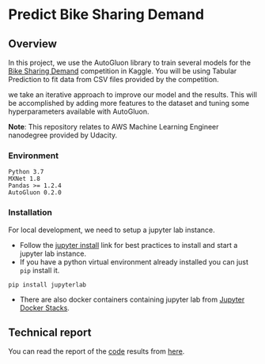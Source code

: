 # Predict Bike Sharing Demand

## Overview
In this project, we use the AutoGluon library to train several models for the [Bike Sharing Demand](https://www.kaggle.com/competitions/bike-sharing-demand/overview) competition in Kaggle. You will be using Tabular Prediction to fit data from CSV files provided by the competition. 

we take an iterative approach to improve our model and the results. This will be accomplished by adding more features to the dataset and tuning some hyperparameters available with AutoGluon.

**Note**: This repository relates to AWS Machine Learning Engineer nanodegree provided by Udacity.

### Environment

```
Python 3.7
MXNet 1.8
Pandas >= 1.2.4
AutoGluon 0.2.0 
```

### Installation
For local development, we need to setup a jupyter lab instance.
* Follow the [jupyter install](https://jupyter.org/install.html) link for best practices to install and start a jupyter lab instance.
* If you have a python virtual environment already installed you can just `pip` install it.
```
pip install jupyterlab
```
* There are also docker containers containing jupyter lab from [Jupyter Docker Stacks](https://jupyter-docker-stacks.readthedocs.io/en/latest/index.html).

## Technical report

You can read the report of the [code](./project/project.ipynb) results from [here](./project/report.md).

